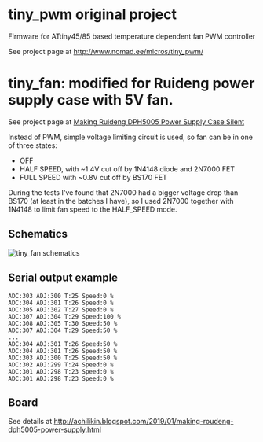 # tiny_pwm original project

Firmware for ATtiny45/85 based temperature dependent fan PWM controller

See project page at http://www.nomad.ee/micros/tiny_pwm/

# tiny_fan: modified for Ruideng power supply case with 5V fan.

See project page at [Making Ruideng DPH5005 Power Supply Case Silent](https://achilikin.blogspot.com/2019/01/making-roudeng-dph5005-power-supply.html)

Instead of PWM, simple voltage limiting circuit is used, so fan can be in one of three states:
* OFF
* HALF SPEED, with ~1.4V cut off by 1N4148 diode and 2N7000 FET
* FULL SPEED with ~0.8V cut off by BS170 FET

During the tests I've found that 2N7000 had a bigger voltage drop than BS170 (at least in the batches I have), so I used 2N7000 together with 1N4148 to limit fan speed to the HALF_SPEED mode.

Schematics
----------
![tiny_fan schematics](https://raw.github.com/achilikin/tiny_pwm/master/schematics.png)

Serial output example
---------------------
```
ADC:303 ADJ:300 T:25 Speed:0 %
ADC:304 ADJ:301 T:26 Speed:0 %
ADC:305 ADJ:302 T:27 Speed:0 %
ADC:307 ADJ:304 T:29 Speed:100 %
ADC:308 ADJ:305 T:30 Speed:50 %
ADC:307 ADJ:304 T:29 Speed:50 %
...
ADC:304 ADJ:301 T:26 Speed:50 %
ADC:304 ADJ:301 T:26 Speed:50 %
ADC:303 ADJ:300 T:25 Speed:50 %
ADC:302 ADJ:299 T:24 Speed:0 %
ADC:301 ADJ:298 T:23 Speed:0 %
ADC:301 ADJ:298 T:23 Speed:0 %
```

Board
-----

See details at http://achilikin.blogspot.com/2019/01/making-roudeng-dph5005-power-supply.html
